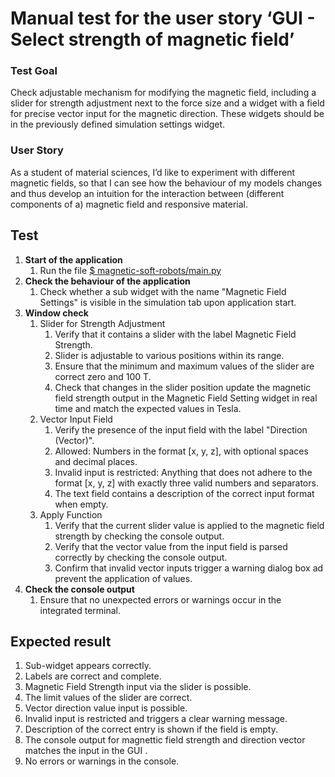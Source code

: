 # Manual test for the user story ‘GUI - Select strength of magnetic field’

### Test Goal
Check adjustable mechanism for modifying the magnetic field, including a slider for strength adjustment next to the force size and a widget with a field for precise vector input for the magnetic direction. These widgets should be in the previously defined simulation settings widget.

### User Story
As a student of material sciences, I’d like to experiment with different magnetic fields, so that I can see how the behaviour of my models changes and thus develop an intuition for the interaction between (different components of a) magnetic field and responsive material.

## Test
1. **Start of the application**
    1. Run the file [$ magnetic-soft-robots/main.py](../../../main.py)
2. **Check the behaviour of the application**
    1. Check whether a sub widget with the name "Magnetic Field Settings" is visible in the simulation tab upon application start.
3. **Window check**
    1. Slider for Strength Adjustment
        1. Verify that it contains a slider with the label Magnetic Field Strength.
        2. Slider is adjustable to various positions within its range.
        3. Ensure that the minimum and maximum values of the slider are correct zero and 100 T.
        4. Check that changes in the slider position update the magnetic field strength output in the Magnetic Field Setting widget in real time and match the expected values in Tesla.
    2. Vector Input Field
        1. Verify the presence of the input field with the label "Direction (Vector)".
        2. Allowed: Numbers in the format [x, y, z], with optional spaces and decimal places.
        3. Invalid input is restricted: Anything that does not adhere to the format [x, y, z] with exactly three valid numbers and separators.
        4. The text field contains a description of the correct input format when empty. 
    3. Apply Function 
        1. Verify that the current slider value is applied to the magnetic field strength by checking the console output.
        2. Verify that the vector value from the input field is parsed correctly by checking the console output.
        3. Confirm that invalid vector inputs trigger a warning dialog box ad prevent the application of values. 
4. **Check the console output**
    1. Ensure that no unexpected errors or warnings occur in the integrated terminal.

## Expected result
1. Sub-widget appears correctly.
2. Labels are correct and complete.
3. Magnetic Field Strength input via the slider is possible.
4. The limit values of the slider are correct.
5. Vector direction value input is possible.
6. Invalid input is restricted and triggers a clear warning message.
7. Description of the correct entry is shown if the field is empty.
8. The console output for magnettic field strength and direction vector matches the input in the GUI .
9. No errors or warnings in the console.
